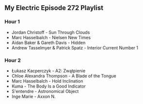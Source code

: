 ## My Electric Episode 272 Playlist

### Hour 1
* Jordan Christoff - Sun Through Clouds
* Marc Hasselbalch - Nielsen New Times
* Aidan Baker & Gareth Davis - Hidden
* Andrew Tasselmyer & Patrick Spatz - Interior Current Number 1

### Hour 2
* Łukasz Kacperczyk - A2: Zwątpienie
* Chloe Alexandra Thompson - A Blade of the Tongue
* Marc Hasselbalch - Hold Inclination
* Kuma - The Body Is a Good Indicator
* S'entendre - Astronomical Object
* Inge Marie - Axxon N.
